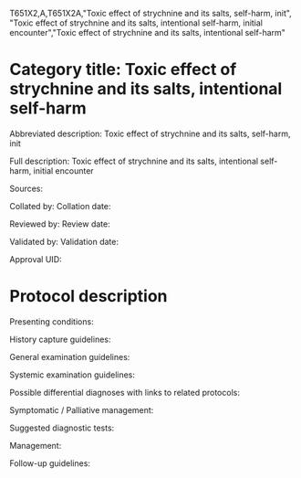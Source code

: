 T651X2,A,T651X2A,"Toxic effect of strychnine and its salts, self-harm, init", "Toxic effect of strychnine and its salts, intentional self-harm, initial encounter","Toxic effect of strychnine and its salts, intentional self-harm"
# Category title: Toxic effect of strychnine and its salts, intentional self-harm

Abbreviated description: Toxic effect of strychnine and its salts, self-harm, init

Full description: Toxic effect of strychnine and its salts, intentional self-harm, initial encounter

Sources:

Collated by:
Collation date:

Reviewed by:
Review date:

Validated by:
Validation date:

Approval UID:

# Protocol description

Presenting conditions:

History capture guidelines:

General examination guidelines:

Systemic examination guidelines:

Possible differential diagnoses with links to related protocols:

Symptomatic / Palliative management:

Suggested diagnostic tests:

Management:

Follow-up guidelines:
